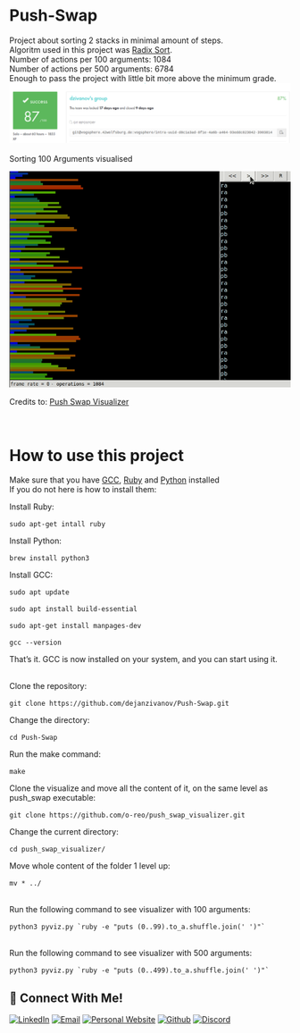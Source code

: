 # Push-Swap

Project about sorting 2 stacks in minimal amount of steps.  
Algoritm used in this project was [Radix Sort](https://en.wikipedia.org/wiki/Radix_sort).  
Number of actions per 100 arguments: 1084  
Number of actions per 500 arguments: 6784  
Enough to pass the project with little bit more above the minimum grade.
**![push_swap_mark](https://github.com/dejanzivanov/Push-Swap/blob/master/push_swap.png)**  
<br/>
Sorting 100 Arguments visualised  

![](https://github.com/dejanzivanov/Push-Swap/blob/master/100%20arguments.gif)  

Credits to: [Push Swap Visualizer](https://github.com/o-reo/push_swap_visualizer)

<br/>

<!-- HOW TO -->
# How to use this project



Make sure that you have [GCC](https://gcc.gnu.org/), [Ruby](https://www.ruby-lang.org/en/) and [Python](https://www.python.org/) installed  
If you do not here is how to install them:

Install Ruby:  
```
sudo apt-get intall ruby
```
Install Python:  
```
brew install python3
```
Install GCC:  
```
sudo apt update
```
```
sudo apt install build-essential
```
```
sudo apt-get install manpages-dev
```
```
gcc --version
```
That’s it. GCC is now installed on your system, and you can start using it.  
<br/>

Clone the repository:  
```
git clone https://github.com/dejanzivanov/Push-Swap.git
```
Change the directory:  
```
cd Push-Swap
```
Run the make command: 
```
make
```
Clone the visualize and move all the content of it, on the same level as push_swap executable:  
```
git clone https://github.com/o-reo/push_swap_visualizer.git
```
Change the current directory: 
```
cd push_swap_visualizer/
```
Move whole content of the folder 1 level up: 
```
mv * ../
```  
<br/>
Run the following command to see visualizer with 100 arguments:

```
python3 pyviz.py `ruby -e "puts (0..99).to_a.shuffle.join(' ')"`
```  
<br/>
Run the following command to see visualizer with 500 arguments:

```
python3 pyviz.py `ruby -e "puts (0..499).to_a.shuffle.join(' ')"`
```  
## 📱 Connect With Me!
[![LinkedIn](https://img.shields.io/badge/-LinkedIn-0e76a8?style=flat-square&logo=linkedin&logoColor=white)](https://www.linkedin.com/in/dejanzivanov/)
[![Email](https://img.shields.io/badge/Email-%20-d95040?style=flat-square&logo=mail&logoColor=white)](mailto:contact@dejanzivanov.com)
[![Personal Website](https://img.shields.io/badge/-Personal%20Website-f8f8fa?style=flat-square)](https://dejanzivanov.com/)
[![Github](https://img.shields.io/badge/GitHub-100000?style=flat-square&log=github&logoColor=white)](https://github.com/dejanzivanov)
[![Discord](https://img.shields.io/badge/Discord-7289DA?style=flat-square&logo=discord&logoColor=white)](castiel0504#9273)
